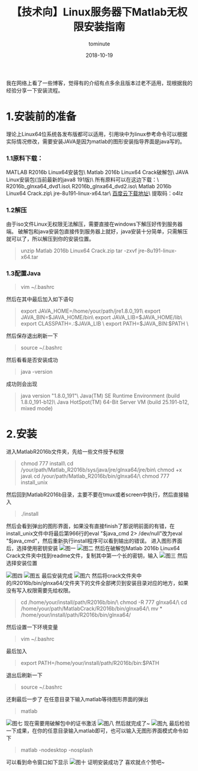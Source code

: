 ﻿---
layout:     post
title:      【技术向】Linux服务器下Matlab无权限安装指南
date:       2018-10-19
author:     tominute
header-img: img/post-bg-ios9-web.jpg
catalog: true
tags:
    - Linux
    - Matlab
---

我在网络上看了一些博客，觉得有的介绍有点多余且版本过老不适用，现根据我的经验分享一下安装流程。
# 1.安装前的准备
理论上Linux64位系统各发布版都可以适用，引用块中为linux参考命令可以根据实际情况修改，需要安装JAVA是因为matlab的图形安装指导界面是java写的。
### 1.1原料下载：
MATLAB R2016b Linux64安装包\\
Matlab 2016b Linux64 Crack破解包\\
JAVA Linux安装包(当前最新的java8 191版)\\
所有原料可以在这边下载：\\
R2016b_glnxa64_dvd1.iso\\
R2016b_glnxa64_dvd2.iso\\
Matlab 2016b Linux64 Crack.zip\\
jre-8u191-linux-x64.tar\\
[百度云下载地址](https://pan.baidu.com/s/1Z120_zLJzwMMRhzCZF_Vpw)\\
提取码：o4lz
### 1.2解压
由于iso文件Linux无权限无法解压，需要直接在windows下解压好传到服务器端。
破解包和java安装包直接传到服务器上就好，java安装十分简单，只需解压就可以了，所以解压到你的安装位置。

> unzip Matlab 2016b Linux64 Crack.zip
> tar -zxvf jre-8u191-linux-x64.tar

### 1.3配置Java

> vim ~/.bashrc

然后在其中最后加入如下语句

> export JAVA_HOME=/home/your/path/jre1.8.0_191\\
> export JAVA_BIN=\$JAVA_HOME/bin\\
> export JAVA_LIB=\$JAVA_HOME/lib\\
> export CLASSPATH=.:\$JAVA_LIB  \\
> export PATH=\$JAVA_BIN:\$PATH \\

然后保存退出刷新一下

> source ~/.bashrc


然后看看是否安装成功

> java -version

成功则会出现

> java version "1.8.0_191"\\
> Java(TM) SE Runtime Environment (build 1.8.0_191-b12)\\
> Java HotSpot(TM) 64-Bit Server VM (build 25.191-b12, mixed mode)

# 2.安装

进入MatlabR2016b文件夹，先给一些文件授予权限

> chmod 777 install\\
> cd /your/path/Matlab_R2016b/sys/java/jre/glnxa64/jre/bin\\
> chmod +x java\\
> cd /your/path/Matlab_R2016b/bin/glnxa64/\\
> chmod 777 install_unix

然后回到MatlabR2016b目录，主要不要在tmux或者screen中执行，然后直接输入

> ./install

然后会看到弹出的图形界面，如果没有直接finish了那说明前面的有错，在install_unix文件中将最后第966行的eval "\$java_cmd 2> /dev/null"改为eval "\$java_cmd"，然后重新执行install程序可以看到输出的错误。
进入图形界面后，选择使用密钥安装
![图一](/img/20181019/1.jpg)
![图二](/img/20181019/2.jpg)
然后在破解包Matlab 2016b Linux64 Crack文件夹中找到readme文件，复制其中第一个长的密钥，输入
![图三](/img/20181019/3.jpg)
然后选择安装位置


![图四](/img/20181019/4.jpg)
![图五](/img/20181019/5.jpg)
最后安装完成
![图六](/img/20181019/6.jpg)
然后将crack文件夹中的/R2016b/bin/glnxa64/文件夹下的文件全部拷贝到安装目录对应的地方，如果没有写入权限需要先给权限。

> cd /home/your/install/path/R2016b/bin/\\
> chmod -R 777 glnxa64/\\
> cd /home/your/path/MatlabCrack/R2016b/bin/glnxa64/\\
>  mv * /home/your/install/path/R2016b/bin/glnxa64/

然后设置一下环境变量

> vim ~/.bashrc

最后加入

> export PATH=/home/your/install/path/R2016b/bin:$PATH

退出后刷新一下

> source ~/.bashrc

还剩最后一步了
在任意目录下输入matlab等待图形界面的弹出

> matlab

![图七](/img/20181019/7.jpg)
现在需要用破解包中的证书激活
![图八](/img/20181019/8.jpg)
然后就完成了~
![图九](/img/20181019/9.jpg)
最后检验一下成果，在你的任意目录输入matlab即可，也可以输入无图形界面模式命令如下

> matlab -nodesktop -nosplash

可以看到命令窗口如下显示
![图十](/img/20181019/10.jpg)
证明安装成功了
喜欢就点个赞吧~





